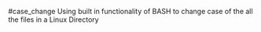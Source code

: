 #case_change
Using built in functionality of BASH to change case of the all the files in a Linux Directory
